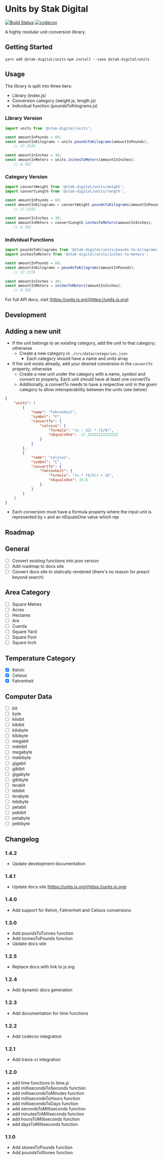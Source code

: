 # Units by Stak Digital

[![Build Status](https://travis-ci.org/stak-digital/units.svg?branch=master)](https://travis-ci.org/stak-digital/units)
[![codecov](https://codecov.io/gh/stak-digital/units/branch/master/graph/badge.svg)](https://codecov.io/gh/stak-digital/units)

A highly modular unit conversion library.

## Getting Started

`yarn add @stak-digital/units`
`npm install --save @stak-digital/units`

## Usage

The library is split into three tiers:

- Library (index.js)
- Conversion category (weight.js, length.js)
- Individual function (poundsToKilograms.js)

### Library Version

```javascript
import units from '@stak-digital/units';

const amountInPounds = 60;
const amountInKilograms = units.poundsToKilograms(amountInPounds);
    // 27.2155
     
const amountInInches = 30;
const amountInMeters = units.inchesToMeters(amountInInches);
    // 0.762
```

### Category Version

```javascript
import convertWeight from '@stak-digital/units/weight';
import convertLength from '@stak-digital/units/length';

const amountInPounds = 60;
const amountInKilograms = convertWeight.poundsToKilograms(amountInPounds);
    // 27.2155
     
const amountInInches = 30;
const amountInMeters = convertLength.inchesToMeters(amountInInches);
    // 0.762
```

### Individual Functions

```javascript
import poundsToKilograms from '@stak-digital/units/pounds-to-kilograms';
import inchesToMeters from '@stak-digital/units/inches-to-meters';

const amountInPounds = 60;
const amountInKilograms = poundsToKilograms(amountInPounds);
    // 27.2155
     
const amountInInches = 30;
const amountInMeters = inchesToMeters(amountInInches);
    // 0.762
```

For full API docs, visit [https://units.js.org](https://units.js.org)

## Development

## Adding a new unit

- If the unit belongs to an existing category, add the unit to that category; otherwise
	- Create a new category in `./src/data/categories.json`
		- Each category should have a name and units array
- If the unit exists already, add your desired conversion in the `convertTo` property; otherwise
	- Create a new unit under the category with a name, symbol and convert to 
	property. Each unit should have at least one convertTo
	- Additionally, a convertTo needs to have a respective unit in the given 
	category to allow interoperability between the units (see below)

```json
{
	"units": [
		{
			"name": "fahrenheit",
			"symbol": "F",
			"convertTo": {
				"celsius": {
					"formula": "(n - 32) * (5/9)",
					"nEqualsOne": -17.22222222222222
				}
			}
		},
		{
			"name": "celsius",
			"symbol": "C",
			"convertTo": {
				"fahrenheit": {
					"formula": "(n * (9/5)) + 32",
					"nEqualsOne": 33.8
				}
			}
		}
	]
}
``` 

- Each conversion must have a formula property where the input unit is represented by `n`
and an nEqualsOne value which rep

## Roadmap

## General

- [ ] Convert existing functions into json version
- [ ] Add roadmap to docs site
- [ ] Convert docs site to statically rendered (there's no reason for preact beyond search)

## Area Category
- [ ] Square Metres
- [ ] Acres
- [ ] Hectares
- [ ] Are
- [ ] Cuerda
- [ ] Square Yard
- [ ] Square Foot
- [ ] Square Inch

## Temperature Category

- [x] Kelvin
- [x] Celsius
- [x] Fahrenheit

## Computer Data 
- [ ] bit
- [ ] byte
- [ ] kilobit
- [ ] kibibit
- [ ] kilobyte
- [ ] kibibyte
- [ ] megabit
- [ ] mebibit
- [ ] megabyte
- [ ] mebibyte
- [ ] gigabit
- [ ] gibibit
- [ ] gigabyte
- [ ] gibibyte
- [ ] terabit
- [ ] tebibit
- [ ] terabyte
- [ ] tebibyte
- [ ] petabit
- [ ] pebibit
- [ ] petabyte
- [ ] pebibyte

## Changelog

### 1.4.2

- Update development documentation

### 1.4.1

- Update docs site [https://units.js.org](https://units.js.org)

### 1.4.0

- Add support for Kelvin, Fahrenheit and Celsius conversions

### 1.3.0

- Add poundsToTonnes function
- Add tonnesToPounds function
- Update docs site

### 1.2.5

- Replace docs with link to js.org

### 1.2.4

- Add dynamic docs generation

### 1.2.3

- Add documentation for time functions

### 1.2.2

- Add codecov integration

### 1.2.1

- Add travis-ci integration

### 1.2.0

- add time functions to time.js
- add millisecondsToSeconds function 
- add millisecondsToMinutes function
- add millisecondsToHours function
- add millisecondsToDays function
- add secondsToMilliseconds function
- add minutesToMilliseconds function
- add hoursToMilliseconds function
- add daysToMilliseconds function

### 1.1.0

- Add stonesToPounds function
- Add poundsToStones function